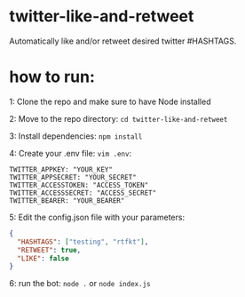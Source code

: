 # twitter-like-and-retweet
Automatically like and/or retweet desired twitter #HASHTAGS.

# how to run:

1: Clone the repo and make sure to have Node installed

2: Move to the repo directory: `cd twitter-like-and-retweet`

3: Install dependencies: `npm install`

4: Create your .env file: `vim .env`:
```
TWITTER_APPKEY: "YOUR_KEY"
TWITTER_APPSECRET: "YOUR_SECRET"
TWITTER_ACCESSTOKEN: "ACCESS_TOKEN"
TWITTER_ACCESSSECRET: "ACCESS_SECRET"
TWITTER_BEARER: "YOUR_BEARER"
```

5: Edit the config.json file with your parameters:
```json
{
  "HASHTAGS": ["testing", "rtfkt"],
  "RETWEET": true,
  "LIKE": false
}
```

6: run the bot: `node .` or `node index.js`
